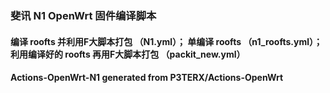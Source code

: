 ### 斐讯 N1 OpenWrt 固件编译脚本
#### 编译 roofts 并利用F大脚本打包 （N1.yml）； 单编译 roofts （n1_roofts.yml）； 利用编译好的 roofts 再用F大脚本打包 （packit_new.yml）



#### Actions-OpenWrt-N1 generated from P3TERX/Actions-OpenWrt
